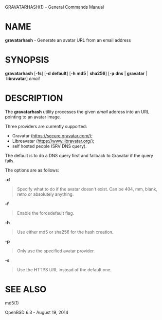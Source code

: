 GRAVATARHASH(1) - General Commands Manual

# NAME

**gravatarhash** - Generate an avatar URL from an email address

# SYNOPSIS

**gravatarhash**
\[**-fs**]
\[**-d**&nbsp;**default**]
\[**-h**&nbsp;**md5**&nbsp;|&nbsp;**sha256**]
\[**-p**&nbsp;**dns**&nbsp;|&nbsp;**gravatar**&nbsp;|&nbsp;**libravatar**]
*email*

# DESCRIPTION

The
**gravatarhash**
utility processes the given
*email*
address into an URL pointing to an avatar image.

Three providers are currently supported:

*	Gravatar (https://secure.gravatar.com/);
*	Libreavatar (https://www.libravatar.org/);
*	self hosted people (SRV DNS query).

The default is to do a DNS query first and fallback to Gravatar if the
query fails.

The options are as follows:

**-d**

> Specify what to do if the avatar doesn't exist.  Can be 404, mm, blank,
> retro or absolutely anything.

**-f**

> Enable the forcedefault flag.

**-h**

> Use either
> md5
> or
> sha256
> for the hash creation.

**-p**

> Only use the specified avatar provider.

**-s**

> Use the HTTPS URL instead of the default one.

# SEE ALSO

md5(1)

OpenBSD 6.3 - August 19, 2014
